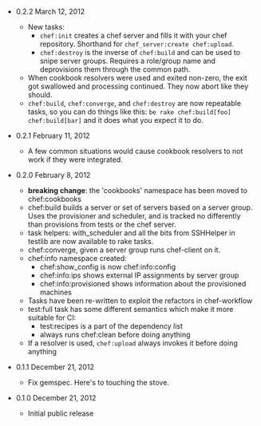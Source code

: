 * 0.2.2 March 12, 2012
  * New tasks:
    * `chef:init` creates a chef server and fills it with your chef repository.
      Shorthand for `chef_server:create chef:upload`.
    * `chef:destroy` is the inverse of `chef:build` and can be used to snipe
      server groups. Requires a role/group name and deprovisions them through
      the common path.
  * When cookbook resolvers were used and exited non-zero, the exit got
    swallowed and processing continued. They now abort like they should.
  * `chef:build`, `chef:converge`, and `chef:destroy` are now repeatable tasks,
    so you can do things like this: `be rake chef:build[foo] chef:build[bar]`
    and it does what you expect it to do.
* 0.2.1 February 11, 2012
  * A few common situations would cause cookbook resolvers to not work if they
    were integrated.
* 0.2.0 February 8, 2012
  * **breaking change**: the 'cookbooks' namespace has been moved to chef:cookbooks
  * chef:build builds a server or set of servers based on a server group. Uses
    the provisioner and scheduler, and is tracked no differently than
    provisions from tests or the chef server.
  * task helpers: with_scheduler and all the bits from SSHHelper in testlib are now available to rake tasks.
  * chef:converge, given a server group runs chef-client on it.
  * chef:info namespace created:
    * chef:show_config is now chef:info:config
    * chef:info:ips shows external IP assignments by server group
    * chef:info:provisioned shows information about the provisioned machines
  * Tasks have been re-written to exploit the refactors in chef-workflow
  * test:full task has some different semantics which make it more suitable for CI:
    * test:recipes is a part of the dependency list
    * always runs chef:clean before doing anything
  * If a resolver is used, `chef:upload` always invokes it before doing anything

* 0.1.1 December 21, 2012
  * Fix gemspec. Here's to touching the stove.

* 0.1.0 December 21, 2012
  * Initial public release

